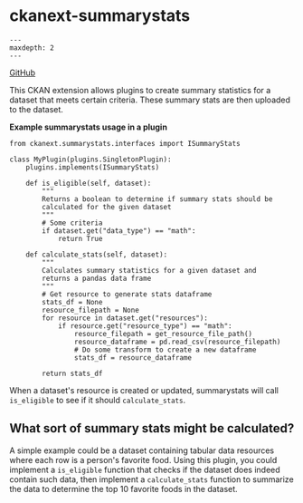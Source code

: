 [ckanext-summarystats documentation master file]: <> (This is a comment, it will not be included)

# ckanext-summarystats


```{toctree}
---
maxdepth: 2
---

```

[GitHub](https://github.com/RTIInternational/ckanext-summarystats)

This CKAN extension allows plugins to create summary statistics for a dataset that meets certain criteria. These summary stats are then uploaded to the dataset.

**Example summarystats usage in a plugin**

```
from ckanext.summarystats.interfaces import ISummaryStats

class MyPlugin(plugins.SingletonPlugin):
    plugins.implements(ISummaryStats)

    def is_eligible(self, dataset):
        """
        Returns a boolean to determine if summary stats should be
        calculated for the given dataset
        """
        # Some criteria
        if dataset.get("data_type") == "math":
            return True

    def calculate_stats(self, dataset):
        """
        Calculates summary statistics for a given dataset and
        returns a pandas data frame
        """
        # Get resource to generate stats dataframe
        stats_df = None
        resource_filepath = None
        for resource in dataset.get("resources"):
            if resource.get("resource_type") == "math":
                resource_filepath = get_resource_file_path()
                resource_dataframe = pd.read_csv(resource_filepath)
                # Do some transform to create a new dataframe
                stats_df = resource_dataframe

        return stats_df
```

When a dataset's resource is created or updated, summarystats will call `is_eligible` to see if it should `calculate_stats`.

## What sort of summary stats might be calculated?

A simple example could be a dataset containing tabular data resources where each row is a person's favorite food. Using this plugin, you could implement a `is_eligible` function that checks if the dataset does indeed contain such data, then implement a `calculate_stats` function to summarize the data to determine the top 10 favorite foods in the dataset.
